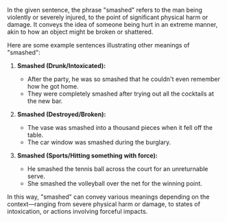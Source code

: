 In the given sentence, the phrase "smashed" refers to the man being violently or severely injured, to the point of significant physical harm or damage. It conveys the idea of someone being hurt in an extreme manner, akin to how an object might be broken or shattered. 

Here are some example sentences illustrating other meanings of "smashed":

1. **Smashed (Drunk/Intoxicated):**
   - After the party, he was so smashed that he couldn't even remember how he got home.
   - They were completely smashed after trying out all the cocktails at the new bar.

2. **Smashed (Destroyed/Broken):**
   - The vase was smashed into a thousand pieces when it fell off the table. 
   - The car window was smashed during the burglary.

3. **Smashed (Sports/Hitting something with force):**
   - He smashed the tennis ball across the court for an unreturnable serve.
   - She smashed the volleyball over the net for the winning point.

In this way, "smashed" can convey various meanings depending on the context—ranging from severe physical harm or damage, to states of intoxication, or actions involving forceful impacts.